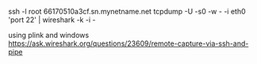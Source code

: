 ssh -l root 66170510a3cf.sn.mynetname.net tcpdump -U -s0 -w - -i eth0 'port 22' | wireshark -k -i -

using plink and windows
https://ask.wireshark.org/questions/23609/remote-capture-via-ssh-and-pipe
